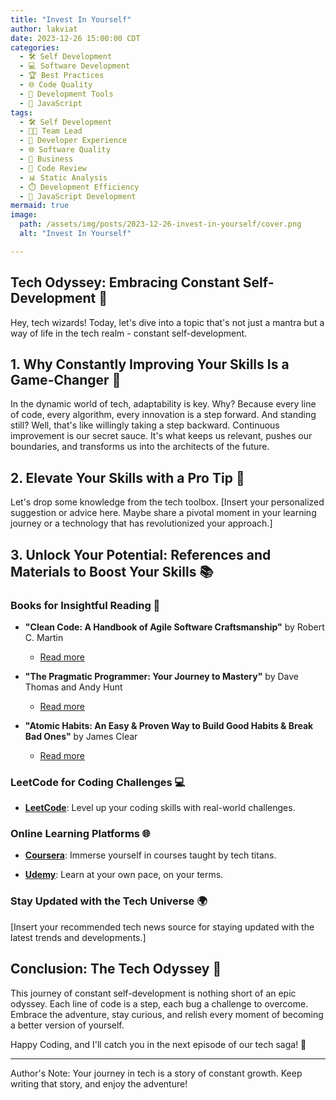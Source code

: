 ```yaml
---
title: "Invest In Yourself"
author: lakviat
date: 2023-12-26 15:00:00 CDT
categories:
  - 🛠️ Self Development
  - 💻 Software Development
  - 🏆 Best Practices
  - 🌐 Code Quality
  - 🧰 Development Tools
  - 🚀 JavaScript
tags:
  - 🛠️ Self Development
  - 👩‍💻 Team Lead
  - 🚀 Developer Experience
  - 🌐 Software Quality
  - 🏢 Business
  - 🤝 Code Review
  - 📊 Static Analysis
  - ⏱️ Development Efficiency
  - 🚀 JavaScript Development
mermaid: true
image:
  path: /assets/img/posts/2023-12-26-invest-in-yourself/cover.png
  alt: "Invest In Yourself"

---
```


## Tech Odyssey: Embracing Constant Self-Development 🚀

Hey, tech wizards! Today, let's dive into a topic that's not just a mantra but a way of life in the tech realm - constant self-development.

## 1. Why Constantly Improving Your Skills Is a Game-Changer 💪

In the dynamic world of tech, adaptability is key. Why? Because every line of code, every algorithm, every innovation is a step forward. And standing still? Well, that's like willingly taking a step backward. Continuous improvement is our secret sauce. It's what keeps us relevant, pushes our boundaries, and transforms us into the architects of the future.

## 2. Elevate Your Skills with a Pro Tip 🚀

Let's drop some knowledge from the tech toolbox. [Insert your personalized suggestion or advice here. Maybe share a pivotal moment in your learning journey or a technology that has revolutionized your approach.]

## 3. Unlock Your Potential: References and Materials to Boost Your Skills 📚

### Books for Insightful Reading 📖

- **"Clean Code: A Handbook of Agile Software Craftsmanship"** by Robert C. Martin
  - [Read more](link-to-clean-code)

- **"The Pragmatic Programmer: Your Journey to Mastery"** by Dave Thomas and Andy Hunt
  - [Read more](link-to-pragmatic-programmer)

- **"Atomic Habits: An Easy & Proven Way to Build Good Habits & Break Bad Ones"** by James Clear
  - [Read more](link-to-atomic-habits)

### LeetCode for Coding Challenges 💻

- **[LeetCode](https://leetcode.com/)**: Level up your coding skills with real-world challenges.

### Online Learning Platforms 🌐

- **[Coursera](https://www.coursera.org/)**: Immerse yourself in courses taught by tech titans.

- **[Udemy](https://www.udemy.com/)**: Learn at your own pace, on your terms.

### Stay Updated with the Tech Universe 🌍

[Insert your recommended tech news source for staying updated with the latest trends and developments.]

## Conclusion: The Tech Odyssey 🚀

This journey of constant self-development is nothing short of an epic odyssey. Each line of code is a step, each bug a challenge to overcome. Embrace the adventure, stay curious, and relish every moment of becoming a better version of yourself.

Happy Coding, and I'll catch you in the next episode of our tech saga! 🌟

---

Author's Note: Your journey in tech is a story of constant growth. Keep writing that story, and enjoy the adventure!
